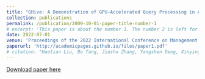 ```yaml
---
title: "GHive: A Demonstration of GPU-Accelerated Query Processing in Apache Hive"
collection: publications
permalink: /publication/2009-10-01-paper-title-number-1
# excerpt: 'This paper is about the number 1. The number 2 is left for future work.'
date: 2022-07-01
venue: 'Proceedings of the 2022 International Conference on Management of Data'
paperurl: 'http://academicpages.github.io/files/paper1.pdf'
# citation: "Haotian Liu, Bo Tang, Jiashu Zhang, Yangshen Deng, Xinying Zheng, Qiaomu Shen, Xiao Yan, Dan Zeng, Zunyao Mao, Chaozu Zhang, Zhengxin You, Zhihao Wang, Runzhe Jiang, Fang Wang, Man Lung Yiu, Huan Li, Mingji Han, Qian Li, and Zhenghai Luo. 2022. GHive: A Demonstration of GPU-Accelerated Query Processing in Apache Hive. In Proceedings of the 2022 International Conference on Management of Data (SIGMOD '22). Association for Computing Machinery, New York, NY, USA, 2417–2420. https://doi.org/10.1145/3514221.3520166"
---
```

<!-- This paper is about the number 1. The number 2 is left for future work. -->
<!--  -->
[Download paper here](http://academicpages.github.io/files/paper1.pdf)

<!-- Recommended citation: Your Name, You. (2009). "Paper Title Number 1." <i>Journal 1</i>. 1(1). -->